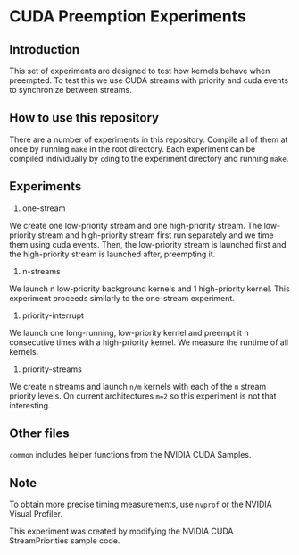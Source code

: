 # CUDA Preemption Experiments
## Introduction
This set of experiments are designed to test how kernels behave when preempted.
To test this we use CUDA streams with priority and cuda events to synchronize between streams.

## How to use this repository
There are a number of experiments in this repository. Compile all of them at once by running `make` in the root directory. Each experiment can be compiled individually by `cd`ing to the experiment directory and running `make`.

## Experiments
1. one-stream

  We create one low-priority stream and one high-priority stream. The low-priority stream and high-priority stream first run separately and we time them using cuda events. Then, the low-priority stream is launched first and the high-priority stream is launched after, preempting it.

1. n-streams

  We launch n low-priority background kernels and 1 high-priority kernel. This experiment proceeds similarly to the one-stream experiment.

1. priority-interrupt

  We launch one long-running, low-priority kernel and preempt it n consecutive times with a high-priority kernel. We measure the runtime of all kernels.

1. priority-streams

  We create `n` streams and launch `n/m` kernels with each of the `m` stream priority levels. On current architectures `m=2` so this experiment is not that interesting.

## Other files
`common` includes helper functions from the NVIDIA CUDA Samples. 

## Note
To obtain more precise timing measurements, use `nvprof` or the NVIDIA Visual Profiler.

This experiment was created by modifying the NVIDIA CUDA StreamPriorities sample code.
